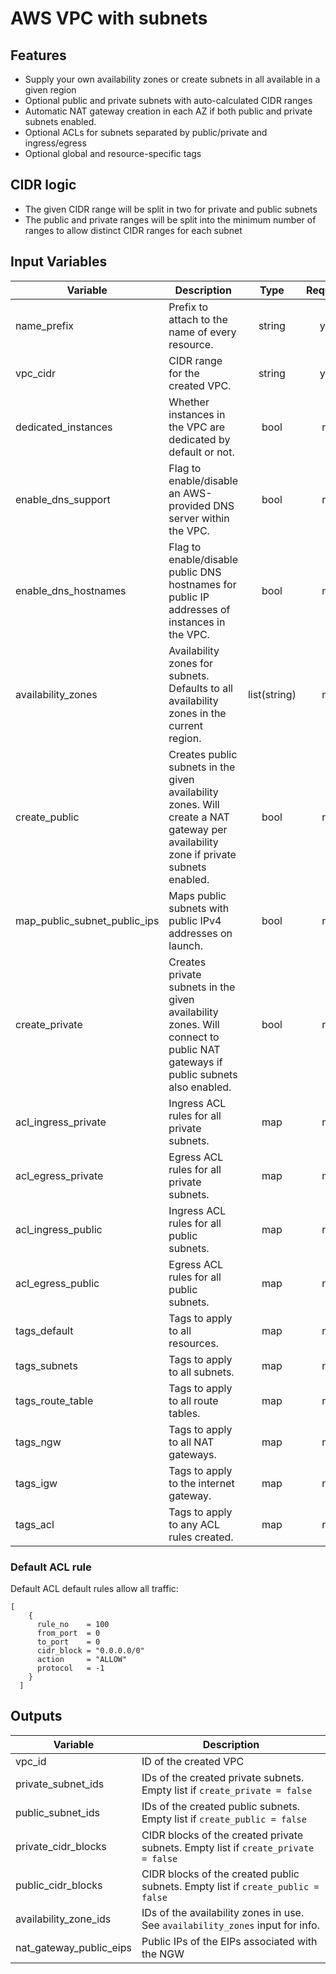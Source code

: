 # AWS VPC with subnets

## Features

* Supply your own availability zones or create subnets in all available in a given region
* Optional public and private subnets with auto-calculated CIDR ranges
* Automatic NAT gateway creation in each AZ if both public and private subnets enabled.
* Optional ACLs for subnets separated by public/private and ingress/egress
* Optional global and resource-specific tags

## CIDR logic

* The given CIDR range will be split in two for private and public subnets
* The public and private ranges will be split into the minimum number of ranges to allow distinct CIDR ranges for each subnet

## Input Variables

| Variable                     | Description                                                                                                                         |     Type     | Required |            Default             |
|------------------------------|-------------------------------------------------------------------------------------------------------------------------------------|:------------:|:--------:|:------------------------------:|
| name_prefix                  | Prefix to attach to the name of every resource.                                                                                     |    string    |   yes    |                                |
| vpc_cidr                     | CIDR range for the created VPC.                                                                                                     |    string    |   yes    |                                |
| dedicated_instances          | Whether instances in the VPC are dedicated by default or not.                                                                       |     bool     |    no    |            `false`             |
| enable_dns_support           | Flag to enable/disable an AWS-provided DNS server within the VPC.                                                                   |     bool     |    no    |             `true`             |
| enable_dns_hostnames         | Flag to enable/disable public DNS hostnames for public IP addresses of instances in the VPC.                                        |     bool     |    no    |            `false`             |
| availability_zones           | Availability zones for subnets. Defaults to all availability zones in the current region.                                           | list(string) |    no    |        See description         |
| create_public                | Creates public subnets in the given availability zones. Will create a NAT gateway per availability zone if private subnets enabled. |     bool     |    no    |             `true`             |
| map_public_subnet_public_ips | Maps public subnets with public IPv4 addresses on launch.                                                                           |     bool     |    no    |            `false`             |
| create_private               | Creates private subnets in the given availability zones. Will connect to public NAT gateways if public subnets also enabled.        |     bool     |    no    |             `true`             |
| acl_ingress_private          | Ingress ACL rules for all private subnets.                                                                                          |     map      |    no    | [See below](#default-acl-rule) |
| acl_egress_private           | Egress ACL rules for all private subnets.                                                                                           |     map      |    no    | [See below](#default-acl-rule) |
| acl_ingress_public           | Ingress ACL rules for all public subnets.                                                                                           |     map      |    no    | [See below](#default-acl-rule) |
| acl_egress_public            | Egress ACL rules for all public subnets.                                                                                            |     map      |    no    | [See below](#default-acl-rule) |
| tags_default                 | Tags to apply to all resources.                                                                                                     |     map      |    no    |              `{}`              |
| tags_subnets                 | Tags to apply to all subnets.                                                                                                       |     map      |    no    |              `{}`              |
| tags_route_table             | Tags to apply to all route tables.                                                                                                  |     map      |    no    |              `{}`              |
| tags_ngw                     | Tags to apply to all NAT gateways.                                                                                                  |     map      |    no    |              `{}`              |
| tags_igw                     | Tags to apply to the internet gateway.                                                                                              |     map      |    no    |              `{}`              |
| tags_acl                     | Tags to apply to any ACL rules created.                                                                                             |     map      |    no    |              `{}`              |


### Default ACL rule
Default ACL default rules allow all traffic:

```hcl-terraform
[
    {
      rule_no    = 100
      from_port  = 0
      to_port    = 0
      cidr_block = "0.0.0.0/0"
      action     = "ALLOW"
      protocol   = -1
    }
  ]
```

## Outputs

| Variable                | Description                                                                        | 
|-------------------------|------------------------------------------------------------------------------------|
| vpc_id                  | ID of the created VPC                                                              | 
| private_subnet_ids      | IDs of the created private subnets. Empty list if `create_private = false`         | 
| public_subnet_ids       | IDs of the created public subnets. Empty list if `create_public = false`           |
| private_cidr_blocks     | CIDR blocks of the created private subnets. Empty list if `create_private = false` | 
| public_cidr_blocks      | CIDR blocks of the created public subnets. Empty list if `create_public = false`   |
| availability_zone_ids   | IDs of the availability zones in use. See `availability_zones` input for info.     |
| nat_gateway_public_eips | Public IPs of the EIPs associated with the NGW                                     |

